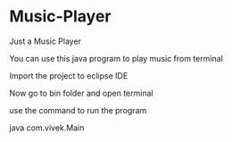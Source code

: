 # Music-Player
Just a Music Player


You can use this java program to play music from terminal

Import the project to eclipse IDE

Now go to bin folder and open terminal

use the command to run the program 

java com.vivek.Main
